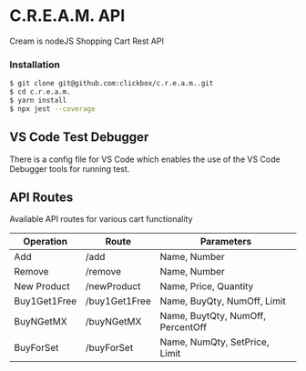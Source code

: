 # C.R.E.A.M. API

Cream is nodeJS Shopping Cart Rest API

### Installation

```sh
$ git clone git@github.com:clickbox/c.r.e.a.m..git
$ cd c.r.e.a.m.
$ yarn install
$ npx jest --coverage
```

## VS Code Test Debugger

There is a config file for VS Code which enables the use of the VS Code Debugger tools for running test.

## API Routes

Available API routes for various cart functionality

| Operation | Route  | Parameters | 
| ------ | ------ | ------ |
| Add | /add | Name, Number |
| Remove | /remove | Name, Number |
| New Product | /newProduct | Name, Price, Quantity |
| Buy1Get1Free | /buy1Get1Free | Name, BuyQty, NumOff, Limit |
| BuyNGetMX | /buyNGetMX | Name, BuytQty, NumOff, PercentOff |
| BuyForSet | /buyForSet | Name, NumQty, SetPrice, Limit |
